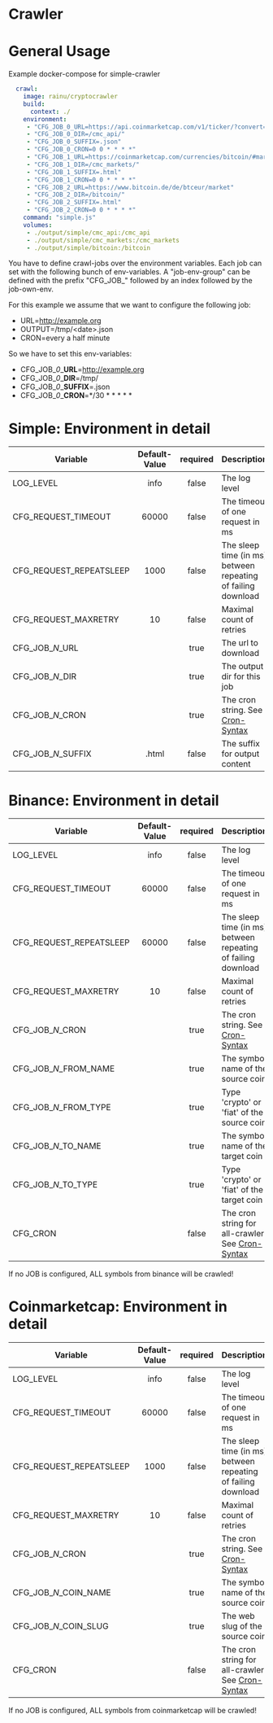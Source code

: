 # Crawler

# General Usage

Example docker-compose for simple-crawler
```yml
  crawl:
    image: rainu/cryptocrawler
    build:
      context: ./
    environment:
     - "CFG_JOB_0_URL=https://api.coinmarketcap.com/v1/ticker/?convert=EUR&limit=1000"
     - "CFG_JOB_0_DIR=/cmc_api/"
     - "CFG_JOB_0_SUFFIX=.json"
     - "CFG_JOB_0_CRON=0 0 * * * *"
     - "CFG_JOB_1_URL=https://coinmarketcap.com/currencies/bitcoin/#markets"
     - "CFG_JOB_1_DIR=/cmc_markets/"
     - "CFG_JOB_1_SUFFIX=.html"
     - "CFG_JOB_1_CRON=0 0 * * * *"
     - "CFG_JOB_2_URL=https://www.bitcoin.de/de/btceur/market"
     - "CFG_JOB_2_DIR=/bitcoin/"
     - "CFG_JOB_2_SUFFIX=.html"
     - "CFG_JOB_2_CRON=0 0 * * * *"
    command: "simple.js"
    volumes:
     - ./output/simple/cmc_api:/cmc_api
     - ./output/simple/cmc_markets:/cmc_markets
     - ./output/simple/bitcoin:/bitcoin
```

You have to define crawl-jobs over the environment variables. Each job can set with the following bunch
of env-variables. A "job-env-group" can be defined with the prefix "CFG_JOB_" followed by an index
followed by the job-own-env. 

For this example we assume that we want to configure the following job:
* URL=http://example.org
* OUTPUT=/tmp/&lt;date&gt;.json
* CRON=every a half minute

So we have to set this env-variables:
* CFG_JOB_*0*_**URL**=http://example.org
* CFG_JOB_*0*_**DIR**=/tmp/
* CFG_JOB_*0*_**SUFFIX**=.json
* CFG_JOB_*0*_**CRON**=*/30 * * * * *

# Simple: Environment in detail

| Variable      | Default-Value | required | Description  |
| ------------- |:-------------:|:-------------:| ------------|
| LOG_LEVEL               | info | false | The log level |
| CFG_REQUEST_TIMEOUT     | 60000 | false | The timeout of one request in ms |
| CFG_REQUEST_REPEATSLEEP | 1000 | false | The sleep time (in ms) between repeating of failing download |
| CFG_REQUEST_MAXRETRY    | 10 | false | Maximal count of retries |
| CFG_JOB_*N*_URL         |  | true | The url to download |
| CFG_JOB_*N*_DIR         |  | true | The output dir for this job |
| CFG_JOB_*N*_CRON        |  | true | The cron string. See [Cron-Syntax](https://github.com/kelektiv/node-cron#available-cron-patterns) |
| CFG_JOB_*N*_SUFFIX      | .html | false | The suffix for output content |

# Binance: Environment in detail

| Variable      | Default-Value | required | Description  |
| ------------- |:-------------:|:-------------:| ------------|
| LOG_LEVEL               | info | false | The log level |
| CFG_REQUEST_TIMEOUT     | 60000 | false | The timeout of one request in ms |
| CFG_REQUEST_REPEATSLEEP | 60000 | false | The sleep time (in ms) between repeating of failing download |
| CFG_REQUEST_MAXRETRY    | 10 | false | Maximal count of retries |
| CFG_JOB_*N*_CRON        |  | true | The cron string. See [Cron-Syntax](https://github.com/kelektiv/node-cron#available-cron-patterns) |
| CFG_JOB_*N*_FROM_NAME   |  | true | The symbol name of the source coin |
| CFG_JOB_*N*_FROM_TYPE   |  | true | Type 'crypto' or 'fiat' of the source coin |
| CFG_JOB_*N*_TO_NAME     |  | true | The symbol name of the target coin |
| CFG_JOB_*N*_TO_TYPE     |  | true | Type 'crypto' or 'fiat' of the target coin |
| CFG_CRON                |  | false | The cron string for all-crawler. See [Cron-Syntax](https://github.com/kelektiv/node-cron#available-cron-patterns) |

If no JOB is configured, ALL symbols from binance will be crawled!

# Coinmarketcap: Environment in detail

| Variable      | Default-Value | required | Description  |
| ------------- |:-------------:|:-------------:| ------------|
| LOG_LEVEL               | info | false | The log level |
| CFG_REQUEST_TIMEOUT     | 60000 | false | The timeout of one request in ms |
| CFG_REQUEST_REPEATSLEEP | 1000 | false | The sleep time (in ms) between repeating of failing download |
| CFG_REQUEST_MAXRETRY    | 10 | false | Maximal count of retries |
| CFG_JOB_*N*_CRON        |  | true | The cron string. See [Cron-Syntax](https://github.com/kelektiv/node-cron#available-cron-patterns) |
| CFG_JOB_*N*_COIN_NAME   |  | true | The symbol name of the source coin |
| CFG_JOB_*N*_COIN_SLUG   |  | true | The web slug of the source coin |
| CFG_CRON                |  | false | The cron string for all-crawler. See [Cron-Syntax](https://github.com/kelektiv/node-cron#available-cron-patterns) |

If no JOB is configured, ALL symbols from coinmarketcap will be crawled!
